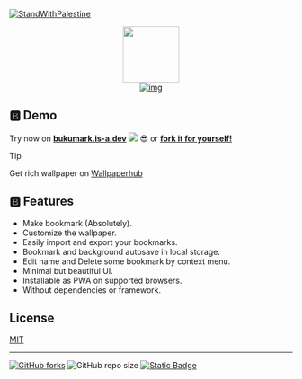 [![StandWithPalestine](https://raw.githubusercontent.com/Safouene1/support-palestine-banner/master/StandWithPalestine.svg)](https://techforpalestine.org/learn-more)

<div align="center">

[<img src="https://cdn.jsdelivr.net/gh/LIGMATV/Bukumark@gh-pages/logo.svg" width="100">](https://bukumark.is-a.dev/)  
[![img](https://cdn.jsdelivr.net/gh/LIGMATV/Bukumark@gh-pages/wordmark.svg)](https://bukumark.is-a.dev/)

</div>

## 🅱️ Demo

Try now on **[bukumark.is-a.dev](https://bukumark.is-a.dev/)** [![](https://vercelbadge.vercel.app/api/LIGMATV/Bukumark)](https://github.com/LIGMATV/Bukumark/deployments/Production) 😎 or **[fork it for yourself!](https://github.com/LIGMATV/Bukumark/fork)**

> [!TIP]
> Get rich wallpaper on [Wallpaperhub](https://www.wallpaperhub.app/)

## 🅱️ Features

- Make bookmark (Absolutely).
- Customize the wallpaper.
- Easily import and export your bookmarks.
- Bookmark and background autosave in local storage.
- Edit name and Delete some bookmark by context menu.
- Minimal but beautiful UI.
- Installable as PWA on supported browsers.
- Without dependencies or framework.

## License

[MIT](/LICENSE)

---

[![GitHub forks](https://img.shields.io/github/forks/LIGMATV/Bukumark)](https://github.com/LIGMATV/Bukumark/fork)
![GitHub repo size](https://img.shields.io/github/repo-size/LIGMATV/Bukumark?color=8C6984)
[![Static Badge](https://img.shields.io/badge/CHANGELOG-8C6984)](https://github.com/LIGMATV/Bukumark/blob/gh-pages/CHANGELOG.md)
